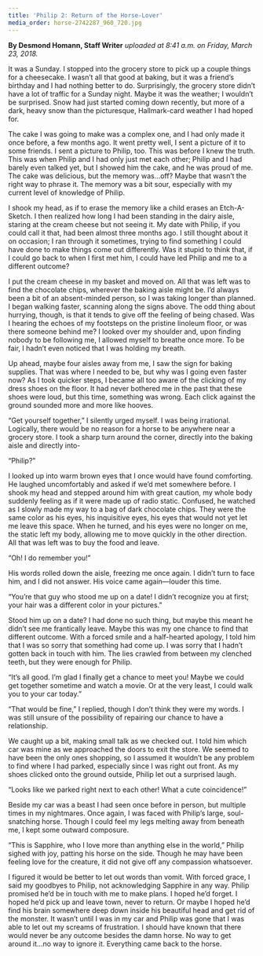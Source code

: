 ```yaml
---
title: 'Philip 2: Return of the Horse-Lover'
media_order: horse-2742287_960_720.jpg
---
```


**By Desmond Homann, Staff Writer** _uploaded at 8:41 a.m. on Friday, March 23, 2018._

It was a Sunday. I stopped into the grocery store to pick up a couple things for a cheesecake. I wasn’t all that good at baking, but it was a friend’s birthday and I had nothing better to do. Surprisingly, the grocery store didn’t have a lot of traffic for a Sunday night. Maybe it was the weather; I wouldn’t be surprised. Snow had just started coming down recently, but more of a dark, heavy snow than the picturesque, Hallmark-card weather I had hoped for. 

The cake I was going to make was a complex one, and I had only made it once before, a few months ago. It went pretty well, I sent a picture of it to some friends. I sent a picture to Philip, too. This was before I knew the truth. This was when Philip and I had only just met each other; Philip and I had barely even talked yet, but I showed him the cake, and he was proud of me. The cake was delicious, but the memory was...off? Maybe that wasn’t the right way to phrase it. The memory was a bit sour, especially with my current level of knowledge of Philip.

I shook my head, as if to erase the memory like a child erases an Etch-A-Sketch. I then realized how long I had been standing in the dairy aisle, staring at the cream cheese but not seeing it. My date with Philip, if you could call it that, had been almost three months ago. I still thought about it on occasion; I ran through it sometimes, trying to find something I could have done to make things come out differently. Was it stupid to think that, if I could go back to when I first met him, I could have led Philip and me to a different outcome?

I put the cream cheese in my basket and moved on. All that was left was to find the chocolate chips, wherever the baking aisle might be. I’d always been a bit of an absent-minded person, so I was taking longer than planned. I began walking faster, scanning along the signs above. The odd thing about hurrying, though, is that it tends to give off the feeling of being chased. Was I hearing the echoes of my footsteps on the pristine linoleum floor, or was there someone behind me? I looked over my shoulder and, upon finding nobody to be following me, I allowed myself to breathe once more. To be fair, I hadn’t even noticed that I was holding my breath.

Up ahead, maybe four aisles away from me, I saw the sign for baking supplies. That was where I needed to be, but why was I going even faster now? As I took quicker steps, I became all too aware of the clicking of my dress shoes on the floor. It had never bothered me in the past that these shoes were loud, but this time, something was wrong. Each click against the ground sounded more and more like hooves.

“Get yourself together,” I silently urged myself. I was being irrational. Logically, there would be no reason for a horse to be anywhere near a grocery store. I took a sharp turn around the corner, directly into the baking aisle and directly into-

“Philip?” 

I looked up into warm brown eyes that I once would have found comforting. He laughed uncomfortably and asked if we’d met somewhere before. I shook my head and stepped around him with great caution, my whole body suddenly feeling as if it were made up of radio static. Confused, he watched as I slowly made my way to a bag of dark chocolate chips. They were the same color as his eyes, his inquisitive eyes, his eyes that would not yet let me leave this space. When he turned, and his eyes were no longer on me, the static left my body, allowing me to move quickly in the other direction. All that was left was to buy the food and leave.

“Oh! I do remember you!”

His words rolled down the aisle, freezing me once again. I didn’t turn to face him, and I did not answer. His voice came again—louder this time.

“You’re that guy who stood me up on a date! I didn’t recognize you at first; your hair was a different color in your pictures.”

Stood him up on a date? I had done no such thing, but maybe this meant he didn’t see me frantically leave. Maybe this was my one chance to find that different outcome. With a forced smile and a half-hearted apology, I told him that I was so sorry that something had come up. I was sorry that I hadn’t gotten back in touch with him. The lies crawled from between my clenched teeth, but they were enough for Philip.

“It’s all good. I’m glad I finally get a chance to meet you! Maybe we could get together sometime and watch a movie. Or at the very least, I could walk you to your car today.”

“That would be fine,” I replied, though I don’t think they were my words. I was still unsure of the possibility of repairing our chance to have a relationship.

We caught up a bit, making small talk as we checked out. I told him which car was mine as we approached the doors to exit the store. We seemed to have been the only ones shopping, so I assumed it wouldn’t be any problem to find where I had parked, especially since I was right out front. As my shoes clicked onto the ground outside, Philip let out a surprised laugh.

“Looks like we parked right next to each other! What a cute coincidence!”

Beside my car was a beast I had seen once before in person, but multiple times in my nightmares. Once again, I was faced with Philip’s large, soul-snatching horse. Though I could feel my legs melting away from beneath me, I kept some outward composure.

“This is Sapphire, who I love more than anything else in the world,” Philip sighed with joy, patting his horse on the side. Though he may have been feeling love for the creature, it did not give off any compassion whatsoever. 

I figured it would be better to let out words than vomit. With forced grace, I said my goodbyes to Philip, not acknowledging Sapphire in any way. Philip promised he’d be in touch with me to make plans. I hoped he’d forget. I hoped he’d pick up and leave town, never to return. Or maybe I hoped he’d find his brain somewhere deep down inside his beautiful head and get rid of the monster. It wasn’t until I was in my car and Philip was gone that I was able to let out my screams of frustration. I should have known that there would never be any outcome besides the damn horse. No way to get around it...no way to ignore it. Everything came back to the horse.
